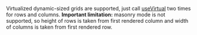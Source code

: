 Virtualized dynamic-sized grids are supported,
just call [useVirtual](https://af-utils.com/virtual/reference/virtual-react.use-virtual) two times for rows and columns.
**Important limitation:** masonry mode is not supported, so height of rows is taken from first rendered column and width of columns
is taken from first rendered row.
